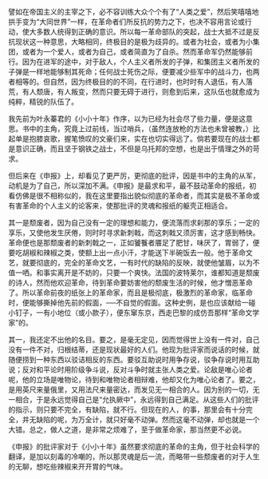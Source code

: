 譬如在帝国主义的主宰之下，必不容训练大众个个有了“人类之爱”，然后笑嘻嘻地拱手变为“大同世界”一样，在革命者们所反抗的势力之下，也决不容用言论或行动，使大多数人统得到正确的意识。所以每一革命部队的突起，战士大抵不过是反抗现状这一种意思，大略相同，终极目的是极为歧异的。或者为社会，或者为小集团，或者为一个爱人，或者为自己，或者简直为了自杀。然而革命军仍然能够前行。因为在进军的途中，对于敌人，个人主义者所发的子弹，和集团主义者所发的子弹是一样地能够制其死命；任何战士死伤之际，便要减少些军中的战斗力，也两者相等的。但自然，因为终极目的的不同，在行进时，也时时有人退伍，有人落荒，有人颓唐，有人叛变，然而只要无碍于进行，则愈到后来，这队伍也就愈成为纯粹，精锐的队伍了。

我先前为叶永蓁君的《小小十年》作序，以为已经为社会尽了些力量，便是这意思。书中的主角，究竟上过前线，当过哨兵，（虽然连放枪的方法也未曾被教，）比起单是抱膝哀歌，握笔愤叹的文豪们来，实在也切实得远了。倘若要现在的战士都是意识正确，而且坚于钢铁之战士，不但是乌托邦的空想，也是出于情理之外的苛求。

但后来在《申报》上，却看见了更严厉，更彻底的批评，因是书中的主角的从军，动机是为了自己，所以深加不满。《申报》是最求和平，最不鼓动革命的报纸，初看仿佛是很不相称似的，我在这里要指出貌似彻底的革命者，而其实是极不革命或有害革命的个人主义的论客来，使那批评的灵魂和报纸的躯壳正相适合。

其一是颓废者，因为自己没有一定的理想和能力，便流落而求刹那的享乐；一定的享乐，又使他发生厌倦，则时时寻求新刺戟，而这刺戟又须厉害，这才感到畅快。革命便也是那颓废者的新刺戟之一，正如饕餮者餍足了肥甘，味厌了，胃弱了，便要吃胡椒和辣椒之类，使额上出一点小汗，才能送下半碗饭去一般。他于革命文艺，就要彻底的，完全的革命文艺，一有时代的缺陷的反映，就使他皱眉，以为不值一哂。和事实离开是不妨的，只要一个爽快。法国的波特莱尔，谁都知道是颓废的诗人，然而他欢迎革命，待到革命要妨害他的颓废生活的时候，他才憎恶革命了。所以革命前夜的纸张上的革命家，而且是极彻底，极激烈的革命家，临革命时，便能够撕掉他先前的假面，──不自觉的假面。这种史例，是也应该献给一碰小钉子，一有小地位（或小款子），便东窜东京，西走巴黎的成仿吾那样“革命文学家”的。

其一，我还定不出他的名目。要之，是毫无定见，因而觉得世上没有一件对，自己没有一件不对，归根结蒂，还是现状最好的人们。他现为批评家而说话的时候，就随便捞到一种东西以驳诘相反的东西。要驳互助说时用争存说，驳争存说时用互助说；反对和平论时用阶级争斗说，反对斗争时就主张人类之爱。论敌是唯心论者呢，他的立场是唯物论，待到和唯物论者相辩难，他却又化为唯心论者了。要之，是用英尺来量俄里，又用法尺来量密达，而发见无一相合的人。因为别的一切，无一相合，于是永远觉得自己是“允执厥中”，永远得到自己满足。从这些人们的批评的指示，则只要不完全，有缺陷，就不行。但现在的人，的事，那里会有十分完全，并无缺陷的呢，为万全计，就只好毫不动弹。然而这毫不动弹，却也就是一个大错。总之，做人之道，是非常之烦难了，至于做革命家，那当然更不必说。

《申报》的批评家对于《小小十年》虽然要求彻底的革命的主角，但于社会科学的翻译，是加以刻毒的冷嘲的，所以那灵魂是后一流，而略带一些颓废者的对于人生的无聊，想吃些辣椒来开开胃的气味。